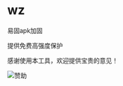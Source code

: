 # wz
易固apk加固

提供免费高强度保护


感谢使用本工具，欢迎提供宝贵的意见！




![赞助](https://github.com/user-attachments/assets/9b433938-0017-4c4b-8159-91b9697c05c9)

